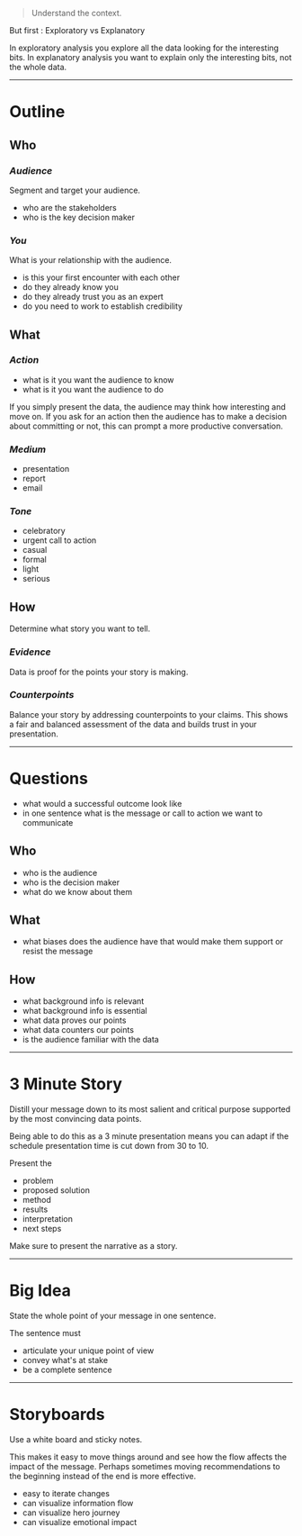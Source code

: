 >  Understand the context.

But first : Exploratory vs Explanatory

In exploratory analysis you explore all the data looking for the interesting bits.
In explanatory analysis you want to explain only the interesting bits, not the whole data.

---
# Outline
## Who

### *Audience*

Segment and target your audience.

- who are the stakeholders
- who is the key decision maker
### *You*

What is your relationship with the audience.

- is this your first encounter with each other
- do they already know you
- do they already trust you as an expert
- do you need to work to establish credibility

## What

### *Action*

- what is it you want the audience to know
- what is it you want the audience to do

If you simply present the data, the audience may think how interesting and move on.
If you ask for an action then the audience has to make a decision about committing or not, this can prompt a more productive conversation.

### *Medium*

- presentation
- report
- email

### *Tone*

- celebratory
- urgent call to action
- casual
- formal
- light
- serious

## How

Determine what story you want to tell.
### *Evidence*

Data is proof for the points your story is making.
### *Counterpoints*

Balance your story by addressing counterpoints to your claims. This shows a fair and balanced assessment of the data and builds trust in your presentation.

---
# Questions

- what would a successful outcome look like
- in one sentence what is the message or call to action we want to communicate
## Who

- who is the audience
- who is the decision maker
- what do we know about them

## What

- what biases does the audience have that would make them support or resist the message

## How

- what background info is relevant
- what background info is essential
- what data proves our points
- what data counters our points
- is the audience familiar with the data

---
# 3 Minute Story

Distill your message down to its most salient and critical purpose supported by the most convincing data points.

Being able to do this as a 3 minute presentation means you can adapt if the schedule presentation time is cut down from 30 to 10.

Present the
- problem
- proposed solution
- method
- results
- interpretation
- next steps

Make sure to present the narrative as a story.

---
# Big Idea

State the whole point of your message in one sentence.

The sentence must

- articulate your unique point of view
- convey what's at stake
- be a complete sentence

---
# Storyboards

Use a white board and sticky notes.

This makes it easy to move things around and see how the flow affects the impact of the message. Perhaps sometimes moving recommendations to the beginning instead of the end is more effective.

- easy to iterate changes
- can visualize information flow
- can visualize hero journey
- can visualize emotional impact
